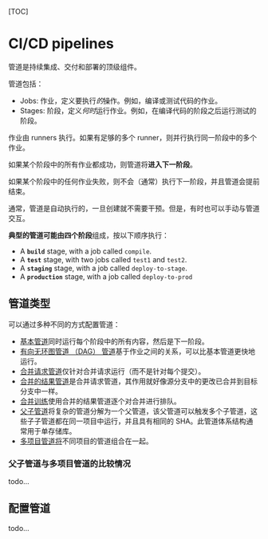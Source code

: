 [TOC]

# CI/CD pipelines

管道是持续集成、交付和部署的顶级组件。

管道包括：

- Jobs: 作业，定义要执行*的*操作。例如，编译或测试代码的作业。
- Stages: 阶段，定义*何时*运行作业。例如，在编译代码的阶段之后运行测试的阶段。

作业由 runners 执行。如果有足够的多个 runner，则并行执行同一阶段中的多个作业。

如果某个阶段中的所有作业都成功，则管道将**进入下一阶段**。

如果某个阶段中的任何作业失败，则不会（通常）执行下一阶段，并且管道会提前结束。

通常，管道是自动执行的，一旦创建就不需要干预。但是，有时也可以手动与管道交互。

**典型的管道可能由四个阶段**组成，按以下顺序执行：

- A **`build`** stage, with a job called `compile`.
- A **`test`** stage, with two jobs called `test1` and `test2`.
- A **`staging`** stage, with a job called `deploy-to-stage`.
- A **`production`** stage, with a job called `deploy-to-prod`



## 管道类型

可以通过多种不同的方式配置管道：

- [基本管道](https://docs.gitlab.com/ee/ci/pipelines/pipeline_architectures.html#basic-pipelines)同时运行每个阶段中的所有内容，然后是下一阶段。
- [有向无环图管道 （DAG） 管道](https://docs.gitlab.com/ee/ci/directed_acyclic_graph/index.html)基于作业之间的关系，可以比基本管道更快地运行。
- [合并请求管道](https://docs.gitlab.com/ee/ci/pipelines/merge_request_pipelines.html)仅针对合并请求运行（而不是针对每个提交）。
- [合并的结果管道](https://docs.gitlab.com/ee/ci/pipelines/merged_results_pipelines.html)是合并请求管道，其作用就好像源分支中的更改已合并到目标分支中一样。
- [合并训练](https://docs.gitlab.com/ee/ci/pipelines/merge_trains.html)使用合并的结果管道逐个对合并进行排队。
- [父子管道](https://docs.gitlab.com/ee/ci/pipelines/parent_child_pipelines.html)将复杂的管道分解为一个父管道，该父管道可以触发多个子管道，这些子子管道都在同一项目中运行，并且具有相同的 SHA。此管道体系结构通常用于单存储库。
- [多项目管道将](https://docs.gitlab.com/ee/ci/pipelines/multi_project_pipelines.html)不同项目的管道组合在一起。



### 父子管道与多项目管道的比较情况

todo... 



## 配置管道

todo...





